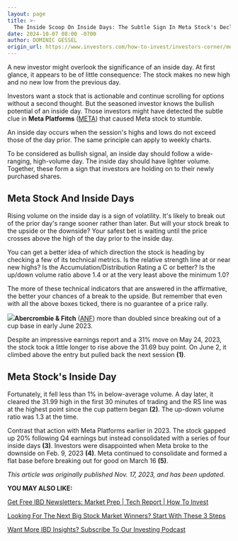 ```yaml
---
layout: page
title: >-
  The Inside Scoop On Inside Days: The Subtle Sign In Meta Stock's Decline
date: 2024-10-07 08:00 -0700
author: DOMINIC GESSEL
origin_url: https://www.investors.com/how-to-invest/investors-corner/meta-stock-decline-came-after-inside-day
---
```





A new investor might overlook the significance of an inside day. At first glance, it appears to be of little consequence: The stock makes no new high and no new low from the previous day.


Investors want a stock that is actionable and continue scrolling for options without a second thought. But the seasoned investor knows the bullish potential of an inside day. Those investors might have detected the subtle clue in **Meta Platforms** ([META](https://research.investors.com/quote.aspx?symbol=META)) that caused Meta stock to stumble.




An inside day occurs when the session's highs and lows do not exceed those of the day prior. The same principle can apply to weekly charts.


To be considered as bullish signal, an inside day should follow a wide-ranging, high-volume day. The inside day should have lighter volume. Together, these form a sign that investors are holding on to their newly purchased shares.


Meta Stock And Inside Days
--------------------------


Rising volume on the inside day is a sign of volatility. It's likely to break out of the prior day's range sooner rather than later. But will your stock break to the upside or the downside? Your safest bet is waiting until the price crosses above the high of the day prior to the inside day.


You can get a better idea of which direction the stock is heading by checking a few of its technical metrics. Is the relative strength line at or near new highs? Is the Accumulation/Distribution Rating a C or better? Is the up/down volume ratio above 1.4 or at the very least above the minimum 1.0?


The more of these technical indicators that are answered in the affirmative, the better your chances of a break to the upside. But remember that even with all the above boxes ticked, there is no guarantee of a price rally.


**![](https://www.investors.com/wp-content/uploads/2023/11/IC-112023-300x167.jpg)Abercrombie & Fitch** ([ANF](https://research.investors.com/quote.aspx?symbol=ANF)) more than doubled since breaking out of a cup base in early June 2023.


Despite an impressive earnings report and a 31% move on May 24, 2023, the stock took a little longer to rise above the 31.69 buy point. On June 2, it climbed above the entry but pulled back the next session **(1)**.


Meta Stock's Inside Day
-----------------------


Fortunately, it fell less than 1% in below-average volume. A day later, it cleared the 31.99 high in the first 30 minutes of trading and the RS line was at the highest point since the cup pattern began **(2)**. The up-down volume ratio was 1.3 at the time.


Contrast that action with Meta Platforms earlier in 2023. The stock gapped up 20% following Q4 earnings but instead consolidated with a series of four inside days **(3)**. Investors were disappointed when Meta broke to the downside on Feb. 9, 2023 **(4)**. Meta continued to consolidate and formed a flat base before breaking out for good on March 16 **(5)**.


*This article was originally published Nov. 17, 2023, and has been updated.*


**YOU MAY ALSO LIKE:**


[Get Free IBD Newsletters: Market Prep \| Tech Report \| How To Invest](https://shop.investors.com/offer/splashresponsive.aspx?id=newsletters-howtoinvest)


[Looking For The Next Big Stock Market Winners? Start With These 3 Steps](https://www.investors.com/how-to-invest/investors-corner/investing-in-stocks-start-with-stock-market-investing-routine-routine/)


[Want More IBD Insights? Subscribe To Our Investing Podcast](https://www.investors.com/how-to-invest/investing-podcast-how-to-make-more-money-stock-market-top-stocks-stock-charts/)




